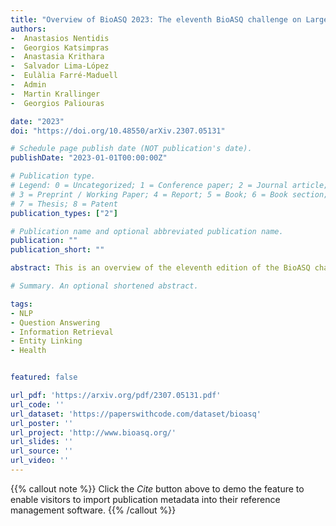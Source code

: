 ```yaml
---
title: "Overview of BioASQ 2023: The eleventh BioASQ challenge on Large-Scale Biomedical Semantic Indexing and Question Answering"
authors:
-  Anastasios Nentidis
-  Georgios Katsimpras
-  Anastasia Krithara
-  Salvador Lima-López
-  Eulàlia Farré-Maduell
-  Admin
-  Martin Krallinger
-  Georgios Paliouras

date: "2023"
doi: "https://doi.org/10.48550/arXiv.2307.05131"

# Schedule page publish date (NOT publication's date).
publishDate: "2023-01-01T00:00:00Z"

# Publication type.
# Legend: 0 = Uncategorized; 1 = Conference paper; 2 = Journal article;
# 3 = Preprint / Working Paper; 4 = Report; 5 = Book; 6 = Book section;
# 7 = Thesis; 8 = Patent
publication_types: ["2"]

# Publication name and optional abbreviated publication name.
publication: ""
publication_short: ""

abstract: This is an overview of the eleventh edition of the BioASQ challenge in the context of the Conference and Labs of the Evaluation Forum (CLEF) 2023. BioASQ is a series of international challenges promoting advances in large-scale biomedical semantic indexing and question answering. This year, BioASQ consisted of new editions of the two established tasks b and Synergy, and a new task (MedProcNER) on semantic annotation of clinical content in Spanish with medical procedures, which have a critical role in medical practice. In this edition of BioASQ, 28 competing teams submitted the results of more than 150 distinct systems in total for the three different shared tasks of the challenge. Similarly to previous editions, most of the participating systems achieved competitive performance, suggesting the continuous advancement of the state-of-the-art in the field.

# Summary. An optional shortened abstract.

tags:
- NLP
- Question Answering
- Information Retrieval
- Entity Linking
- Health


featured: false

url_pdf: 'https://arxiv.org/pdf/2307.05131.pdf'
url_code: ''
url_dataset: 'https://paperswithcode.com/dataset/bioasq'
url_poster: ''
url_project: 'http://www.bioasq.org/'
url_slides: ''
url_source: ''
url_video: ''
---
```

{{% callout note %}}
Click the _Cite_ button above to demo the feature to enable visitors to import publication metadata into their reference management software.
{{% /callout %}}                            